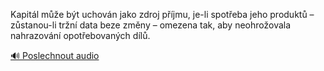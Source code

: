 
Kapitál může být uchován jako zdroj příjmu, je-li spotřeba jeho produktů – zůstanou-li tržní data beze změny – omezena tak, aby neohrožovala nahrazování opotřebovaných dílů.

[🔊 Poslechnout audio](/data/7-paragraphs/audio/chapter_72/para_009-Kapitl-me-bt-uchovn-jako-zdroj-pjmu-je-li.mp3)
